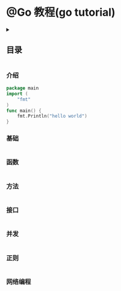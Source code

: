 # @Go 教程(go tutorial)
<details>
  <summary><h2>目录</h2></summary>

 [介绍](#介绍)
- [Go语言]()
- [main函数和init函数]()
- [内置函数]()
- [内置类型]()
- [运算符]()
- [代码注释]()
- [命名规则]()
- [命令]()

[基础](#基础)
- [类型]()
    - [值的类型]()
    - [变量]()
    - [常量]()
    - [指针]()
    - [基本类型]()
        - [字符串]()
        - [数组]()
        - [类型转换]()
    - [引用类型]()
        - [切片]()
        - [容器]()
        - [管道]()
    - [自定义类型]()
- [流程控制]()
    - [if/else条件语句]()
    - [for循环语句]()
    - [switch条件语句]()
    - [select条件语句]()
    - [循环控制]()

[函数](#函数)
- [函数定义]()
- [参数]()
- [返回值]()
- [匿名函数]()
- [闭包和递归]()
- [延迟调用]()
- [异常处理]()

[方法](#方法)
- [方法定义]()
- [匿名字段]()
- [表达式]()
- [方法集]()
- [自定义error]()

[接口](#接口)
- [接口定义]()
- [执行机制]()
- [接口转换]()
- [接口技巧]()

[并发](#并发)
- [并发介绍]()
- [goroutine]()
- [chan]()
- [WaitGroup]()
- [Context]()

[正则](#正则)

[网络编程](#网络编程)
</details>

### 介绍
```go
package main
import (
    "fmt"
)
func main() {
    fmt.Println("hello world")
}
```

### 基础
```go

```

### 函数
```go

```

### 方法
```go

```

### 接口
```go

```

### 并发
```go

```

### 正则
```go

```

### 网络编程
```go

```